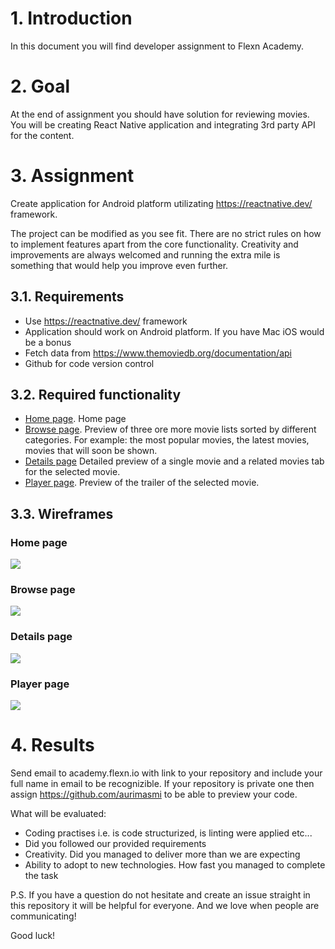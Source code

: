 # 1. Introduction

In this document you will find developer assignment to Flexn Academy. 

# 2. Goal

At the end of assignment you should have solution for reviewing movies. You will be creating React Native application and integrating 3rd party API for the content.

# 3. Assignment

Create application for Android platform utilizating https://reactnative.dev/ framework.

The project can be modified as you see fit. There are no strict rules on how to implement features apart from the core functionality. Creativity and improvements are always welcomed and running the extra mile is something that would help you improve even further.

## 3.1. Requirements

* Use https://reactnative.dev/ framework
* Application should work on Android platform. If you have Mac iOS would be a bonus
* Fetch data from https://www.themoviedb.org/documentation/api
* Github for code version control

## 3.2. Required functionality

* [Home page](#home-page). Home page
* [Browse page](#browse-page). Preview of three ore more movie lists sorted by different categories. For example: the most popular movies, the latest movies, movies that will soon be shown.
* [Details page](#details-page) Detailed preview of a single movie and a related movies tab for the selected movie.
* [Player page](#player-page). Preview of the trailer of the selected movie.

## 3.3. Wireframes

### Home page

![](./assets/wireframes/home.png)

### Browse page

![](./assets/wireframes/browse.png)


### Details page

![](./assets/wireframes/details.png)

### Player page

![](./assets/wireframes/player.png)

# 4. Results

Send email to academy.flexn.io with link to your repository and include your full name in email to be recognizible. If your repository is private one then assign https://github.com/aurimasmi to be able to preview your code.

What will be evaluated:
* Coding practises i.e. is code structurized, is linting were applied etc...
* Did you followed our provided requirements
* Creativity. Did you managed to deliver more than we are expecting
* Ability to adopt to new technologies. How fast you managed to complete the task

P.S. If you have a question do not hesitate and create an issue straight in this repository it will be helpful for everyone. And we love when people are communicating!

Good luck!